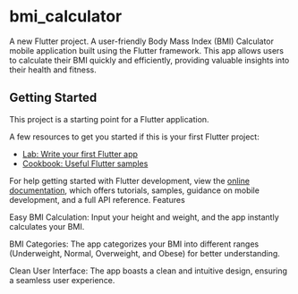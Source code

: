 # bmi_calculator

A new Flutter project.
A user-friendly Body Mass Index (BMI) Calculator mobile application built using the Flutter framework. This app allows users to calculate their BMI quickly and efficiently, providing valuable insights into their health and fitness.

## Getting Started

This project is a starting point for a Flutter application.

A few resources to get you started if this is your first Flutter project:

- [Lab: Write your first Flutter app](https://docs.flutter.dev/get-started/codelab)
- [Cookbook: Useful Flutter samples](https://docs.flutter.dev/cookbook)

For help getting started with Flutter development, view the
[online documentation](https://docs.flutter.dev/), which offers tutorials,
samples, guidance on mobile development, and a full API reference.
Features

Easy BMI Calculation: Input your height and weight, and the app instantly calculates your BMI.

BMI Categories: The app categorizes your BMI into different ranges (Underweight, Normal, Overweight, and Obese) for better understanding.

Clean User Interface: The app boasts a clean and intuitive design, ensuring a seamless user experience.
